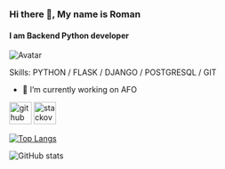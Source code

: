 ### Hi there 👋, My name is Roman
#### I am Backend Python developer
![Avatar](https://github.com/AlexandrovRoman/Sudoku-PyQT5/raw/master/avatar.jpg)


Skills: PYTHON / FLASK / DJANGO / POSTGRESQL / GIT

- 🔭 I’m currently working on AFO 


[<img src='https://cdn.jsdelivr.net/npm/simple-icons@3.0.1/icons/github.svg' alt='github' height='40'>](https://github.com/AlexandrovRoman)  [<img src='https://cdn.jsdelivr.net/npm/simple-icons@3.0.1/icons/stackoverflow.svg' alt='stackoverflow' height='40'>](https://stackoverflow.com/users/15176938)  

[![Top Langs](https://github-readme-stats.vercel.app/api/top-langs/?username=AlexandrovRoman)](https://github.com/anuraghazra/github-readme-stats)

![GitHub stats](https://github-readme-stats.vercel.app/api?username=AlexandrovRoman&show_icons=true)  

